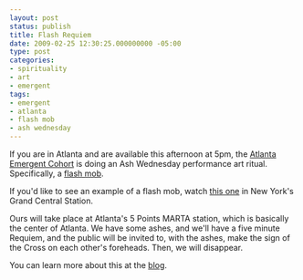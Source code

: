 ```yaml
---
layout: post
status: publish
title: Flash Requiem
date: 2009-02-25 12:30:25.000000000 -05:00
type: post
categories:
- spirituality
- art
- emergent
tags:
- emergent
- atlanta
- flash mob
- ash wednesday
---
```

If you are in Atlanta and are available this afternoon at 5pm, the <a href="http://atlantaemergence.blogspot.com/">Atlanta Emergent Cohort</a> is doing an Ash Wednesday performance art ritual. Specifically, a <a href="http://en.wikipedia.org/wiki/Flash_mob">flash mob</a>.

If you'd like to see an example of a flash mob, watch <a href="http://www.youtube.com/watch?v=jwMj3PJDxuo">this one</a> in New York's Grand Central Station.

Ours will take place at Atlanta's 5 Points MARTA station, which is basically the center of Atlanta. We have some ashes, and we'll have a five minute Requiem, and the public will be invited to, with the ashes, make the sign of the Cross on each other's foreheads. Then, we will disappear.

You can learn more about this at the <a href="https://atlritual.wordpress.com/">blog</a>.
